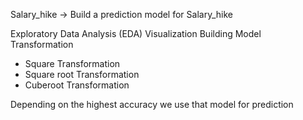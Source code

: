 Salary_hike -> Build a prediction model for Salary_hike

Exploratory Data Analysis (EDA)
Visualization
Building Model 
Transformation
- Square Transformation
- Square root Transformation
- Cuberoot Transformation

Depending on the highest accuracy we use that model for prediction
